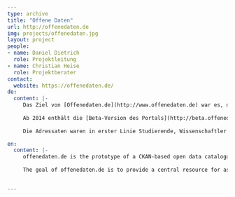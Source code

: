 ```yaml
---
type: archive
title: "Offene Daten"
url: http://offenedaten.de
img: projects/offenedaten.jpg
layout: project
people:
- name: Daniel Dietrich
  role: Projektleitung
- name: Christian Heise
  role: Projektberater
contact:
  website: https://offenedaten.de/
de:
  content: |-
     Das Ziel von [Offenedaten.de](http://www.offenedaten.de) war es, den Prototyp eines Datenportals für offen zugängliche Verwaltungsdaten zu schaffen, das es bis dahin in Deutschland noch nicht in der Form gab. [Offenedaten.de](http://www.offenedaten.de) wurde als Datenkatalog für den Apps 4 Deutschland-Wettbewerb genutzt, der 2011 stattfand. Bei dem Programmierwettbewerb wurden aus 320 Datensätzen und 112 Ideen 77 innovative Anwendungen für die Bürgerinnen und Bürger programmiert.
     
     Ab 2014 enthält die [Beta-Version des Portals](http://beta.offenedaten.de) auch die Gesamtmetadaten des Projekts [Open Data Monitor](http://www.open-data-map.de). Es zielte darauf ab, mit vertretbarem Aufwand die Angebote offener Daten im öffentlichen Sektor Deutschlands[*] möglichst umfassenden zu erfassen, nach Themengebieten aufzubereiten und nutzergerecht und geographisch durchsuchbar zu machen. (= 11.191 Gemeinden, mehrere Dutzend Landesbehörden pro Bundesland, Bundesbehörden und öffentliche Unternehmen auf allen drei Ebenen)
     
     Die Adressaten waren in erster Linie Studierende, Wissenschaftler und Journalisten sowie App-Entwickler, die wissen wollen, welche Gebietskörperschaften offene Daten zu einem bestimmten Themengebiet anbieten. Das Hauptergebnis des Projekts für OffeneDaten.de war eine Verknüpfung der Daten mit ortsspezifischen Organisationen, die nicht immer direkt  Daten veröffentlichen (z.B. Aussortierung nach Gemeinde der Daten in [govdata.de](http://www.govdata.de) oder Darstellung eines Datenergebnisses von einer Domäne-spezifischen Suche auf Google). Die Daten sind somit zum ersten Mal auf OffeneDaten.de [kartografiert](http://beta.offenedaten.de/map). Das Portal dient als Möglichkeit, die Datenangebote verschiedener Stellen zu vergleichen, inklusive solcher Daten, die katalogisiert, aber (noch) nicht offen sind (vs. [govdata.de](http://www.govdata.de), das nur offene Daten im engen Sinn auflistet).

en:
  content: |-
     offenedaten.de is the prototype of a CKAN-based open data catalogue for various types of public, scientific, economic and administrative data. It was initiated by citizens in 2010 and is now run by the Open Knowledge Foundation Deutschland. Since 2014 it contains all of the meta data accumulated by the project Open Data Monitor. 
     
     The goal of offenedaten.de is to provide a central resource for as many open data sources as possible in order to faciilitate structured and easy access with geographical and user-friendly categorizations. It primarily addresses students, scientists, journalists, and developers. The geographical claissification of data sources was one of the main achievements of offenedaten.de.

     
---
```


